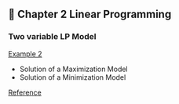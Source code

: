## 🌼 Chapter 2 Linear Programming
### Two variable LP Model
[Example 2](https://github.com/ppurify/Pycharm/blob/main/LinearProgramming/Example2_1.py)
- Solution of a Maximization Model  
- Solution of a Minimization Model

[Reference](https://ibmdecisionoptimization.github.io/tutorials/html/Linear_Programming.html)
  
